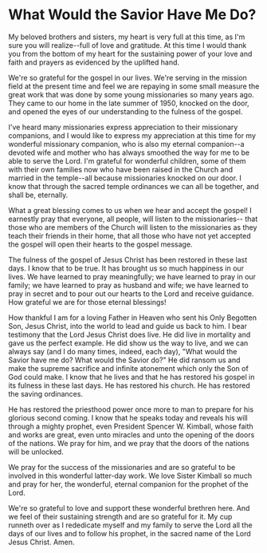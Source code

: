 # What Would the Savior Have Me Do?

My beloved brothers and sisters, my heart is very full at this time, as I'm
sure you will realize--full of love and gratitude. At this time I would thank
you from the bottom of my heart for the sustaining power of your love and
faith and prayers as evidenced by the uplifted hand.

We're so grateful for the gospel in our lives. We're serving in the mission
field at the present time and feel we are repaying in some small measure the
great work that was done by some young missionaries so many years ago. They
came to our home in the late summer of 1950, knocked on the door, and opened
the eyes of our understanding to the fulness of the gospel.

I've heard many missionaries express appreciation to their missionary
companions, and I would like to express my appreciation at this time for my
wonderful missionary companion, who is also my eternal companion--a devoted
wife and mother who has always smoothed the way for me to be able to serve the
Lord. I'm grateful for wonderful children, some of them with their own
families now who have been raised in the Church and married in the temple--all
because missionaries knocked on our door. I know that through the sacred
temple ordinances we can all be together, and shall be, eternally.

What a great blessing comes to us when we hear and accept the gospel! I
earnestly pray that everyone, all people, will listen to the missionaries--
that those who are members of the Church will listen to the missionaries as
they teach their friends in their home, that all those who have not yet
accepted the gospel will open their hearts to the gospel message.

The fulness of the gospel of Jesus Christ has been restored in these last
days. I know that to be true. It has brought us so much happiness in our
lives. We have learned to pray meaningfully; we have learned to pray in our
family; we have learned to pray as husband and wife; we have learned to pray
in secret and to pour out our hearts to the Lord and receive guidance. How
grateful we are for those eternal blessings!

How thankful I am for a loving Father in Heaven who sent his Only Begotten
Son, Jesus Christ, into the world to lead and guide us back to him. I bear
testimony that the Lord Jesus Christ does live. He did live in mortality and
gave us the perfect example. He did show us the way to live, and we can always
say (and I do many times, indeed, each day), "What would the Savior have me
do? What would the Savior do?" He did ransom us and make the supreme sacrifice
and infinite atonement which only the Son of God could make. I know that he
lives and that he has restored his gospel in its fulness in these last days.
He has restored his church. He has restored the saving ordinances.

He has restored the priesthood power once more to man to prepare for his
glorious second coming. I know that he speaks today and reveals his will
through a mighty prophet, even President Spencer W. Kimball, whose faith and
works are great, even unto miracles and unto the opening of the doors of the
nations. We pray for him, and we pray that the doors of the nations will be
unlocked.

We pray for the success of the missionaries and are so grateful to be involved
in this wonderful latter-day work. We love Sister Kimball so much and pray for
her, the wonderful, eternal companion for the prophet of the Lord.

We're so grateful to love and support these wonderful brethren here. And we
feel of their sustaining strength and are so grateful for it. My cup runneth
over as I rededicate myself and my family to serve the Lord all the days of
our lives and to follow his prophet, in the sacred name of the Lord Jesus
Christ. Amen.

